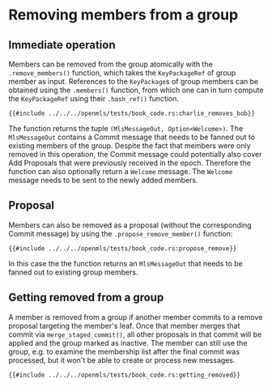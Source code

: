 # Removing members from a group

## Immediate operation

Members can be removed from the group atomically with the `.remove_members()` function, which takes the `KeyPackageRef` of group member as input. References to the `KeyPackage`s of group members can be obtained using the `.members()` function, from which one can in turn compute the `KeyPackageRef` using their `.hash_ref()` function.

```rust,no_run,noplayground
{{#include ../../../openmls/tests/book_code.rs:charlie_removes_bob}}
```

The function returns the tuple `(MlsMessageOut, Option<Welcome>)`. The `MlsMessageOut` contains a Commit message that needs to be fanned out to existing members of the group.
Despite the fact that members were only removed in this operation, the Commit message could potentially also cover Add Proposals that were previously received in the epoch. Therefore the function can also optionally return a `Welcome` message. The `Welcome` message needs to be sent to the newly added members.

## Proposal

Members can also be removed as a proposal (without the corresponding Commit message) by using the `.propose_remove_member()` function:

```rust,no_run,noplayground
{{#include ../../../openmls/tests/book_code.rs:propose_remove}}
```

In this case the the function returns an `MlsMessageOut` that needs to be fanned out to existing group members.

## Getting removed from a group
A member is removed from a group if another member commits to a remove proposal targeting the member's leaf. Once that member merges that commit via `merge_staged_commit()`, all other proposals in that commit will be applied and the group marked as inactive. The member can still use the group, e.g. to examine the membership list after the final commit was processed, but it won't be able to create or process new messages.

```rust,no_run,noplayground
{{#include ../../../openmls/tests/book_code.rs:getting_removed}}
```